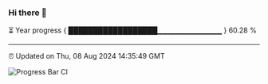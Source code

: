 ### Hi there 👋

⏳ Year progress { ██████████████████▁▁▁▁▁▁▁▁▁▁▁▁ } 60.28 %

---

⏰ Updated on Thu, 08 Aug 2024 14:35:49 GMT

![Progress Bar CI](https://github.com/IshwaranRudhara/GIT-ACTION/workflows/Progress%20Bar%20CI/badge.svg)
